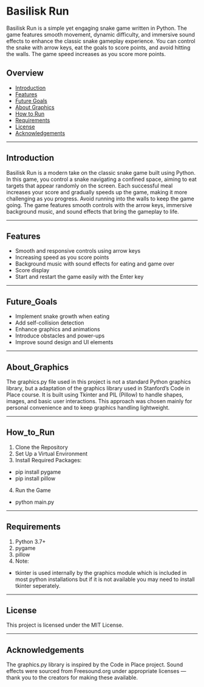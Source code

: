 # Basilisk Run

Basilisk Run is a simple yet engaging snake game written in Python. The game features smooth movement, dynamic difficulty, and immersive sound effects to enhance the classic snake gameplay experience. You can control the snake with arrow keys, eat the goals to score points, and avoid hitting the walls. The game speed increases as you score more points.

## Overview

- [Introduction](#Introduction)  
- [Features](#Features)  
- [Future Goals](#Future_Goals)
- [About Graphics](#About_Graphics)
- [How to Run](#How_to_run)  
- [Requirements](#Requirements) 
- [License](#license)  
- [Acknowledgements](#Acknowledgements) 

---

## Introduction

Basilisk Run is a modern take on the classic snake game built using Python. In this game, you control a snake navigating a confined space, aiming to eat targets that appear randomly on the screen. Each successful meal increases your score and gradually speeds up the game, making it more challenging as you progress. Avoid running into the walls to keep the game going. The game features smooth controls with the arrow keys, immersive background music, and sound effects that bring the gameplay to life.

---

## Features

- Smooth and responsive controls using arrow keys  
- Increasing speed as you score points  
- Background music with sound effects for eating and game over  
- Score display  
- Start and restart the game easily with the Enter key  

---

## Future_Goals

- Implement snake growth when eating  
- Add self-collision detection  
- Enhance graphics and animations  
- Introduce obstacles and power-ups  
- Improve sound design and UI elements  

---

## About_Graphics

The graphics.py file used in this project is not a standard Python graphics library, but a adaptation of the graphics library used in Stanford’s Code in Place course. It is built using Tkinter and PIL (Pillow) to handle shapes, images, and basic user interactions. This approach was chosen mainly for personal convenience and to keep graphics handling lightweight.

---

## How_to_Run

1. Clone the Repository
2. Set Up a Virtual Environment
3. Install Required Packages:
  - pip install pygame
  - pip install pillow
4. Run the Game
  - python main.py

---

## Requirements
1. Python 3.7+
2. pygame
3. pillow
4. Note:
  - tkinter is used internally by the graphics module which is included in most python installations but if it is not available you may need to install tkinter seperately.

---

## License

This project is licensed under the MIT License.

---

## Acknowledgements

The graphics.py library is inspired by the Code in Place project.
Sound effects were sourced from Freesound.org under appropriate licenses — thank you to the creators for making these available.

